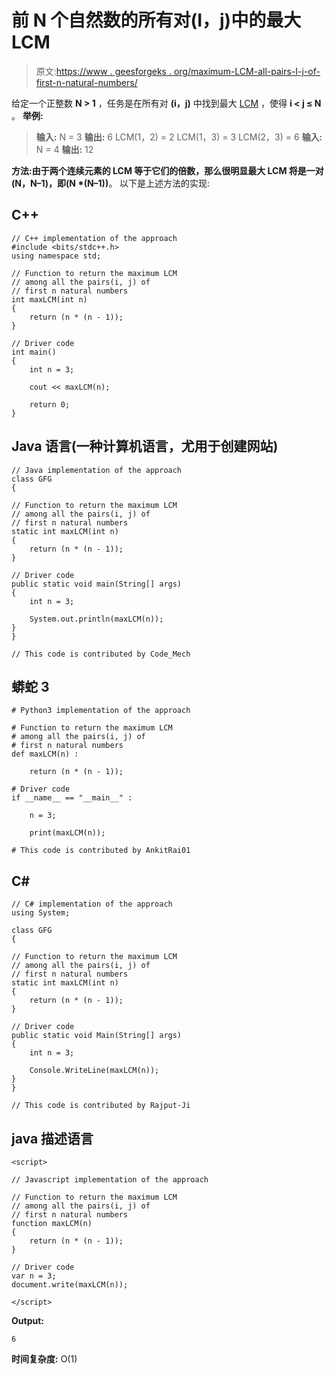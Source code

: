 # 前 N 个自然数的所有对(I，j)中的最大 LCM

> 原文:[https://www . geesforgeks . org/maximum-LCM-all-pairs-I-j-of-first-n-natural-numbers/](https://www.geeksforgeeks.org/maximum-lcm-among-all-pairs-i-j-of-first-n-natural-numbers/)

给定一个正整数 **N > 1** ，任务是在所有对 **(i，j)** 中找到最大 [LCM](https://www.geeksforgeeks.org/lcm-gq/) ，使得 **i < j ≤ N** 。
**举例:**

> **输入:** N = 3
> **输出:** 6
> LCM(1，2) = 2
> LCM(1，3) = 3
> LCM(2，3) = 6
> **输入:** N = 4
> **输出:** 12

**方法:**由于两个连续元素的 LCM 等于它们的倍数，那么很明显最大 LCM 将是一对 **(N，N–1)**，即**(N *(N–1))**。
以下是上述方法的实现:

## C++

```
// C++ implementation of the approach
#include <bits/stdc++.h>
using namespace std;

// Function to return the maximum LCM
// among all the pairs(i, j) of
// first n natural numbers
int maxLCM(int n)
{
    return (n * (n - 1));
}

// Driver code
int main()
{
    int n = 3;

    cout << maxLCM(n);

    return 0;
}
```

## Java 语言(一种计算机语言，尤用于创建网站)

```
// Java implementation of the approach
class GFG
{

// Function to return the maximum LCM
// among all the pairs(i, j) of
// first n natural numbers
static int maxLCM(int n)
{
    return (n * (n - 1));
}

// Driver code
public static void main(String[] args)
{
    int n = 3;

    System.out.println(maxLCM(n));
}
}

// This code is contributed by Code_Mech
```

## 蟒蛇 3

```
# Python3 implementation of the approach

# Function to return the maximum LCM
# among all the pairs(i, j) of
# first n natural numbers
def maxLCM(n) :

    return (n * (n - 1));

# Driver code
if __name__ == "__main__" :

    n = 3;

    print(maxLCM(n));

# This code is contributed by AnkitRai01
```

## C#

```
// C# implementation of the approach
using System;

class GFG
{

// Function to return the maximum LCM
// among all the pairs(i, j) of
// first n natural numbers
static int maxLCM(int n)
{
    return (n * (n - 1));
}

// Driver code
public static void Main(String[] args)
{
    int n = 3;

    Console.WriteLine(maxLCM(n));
}
}

// This code is contributed by Rajput-Ji
```

## java 描述语言

```
<script>

// Javascript implementation of the approach

// Function to return the maximum LCM
// among all the pairs(i, j) of
// first n natural numbers
function maxLCM(n)
{
    return (n * (n - 1));
}

// Driver code
var n = 3;
document.write(maxLCM(n));

</script>
```

**Output:** 

```
6
```

**时间复杂度:** O(1)
